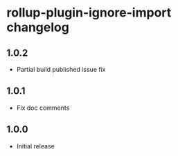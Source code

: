 # rollup-plugin-ignore-import changelog

## 1.0.2
* Partial build published issue fix

## 1.0.1
* Fix doc comments

## 1.0.0
* Initial release
